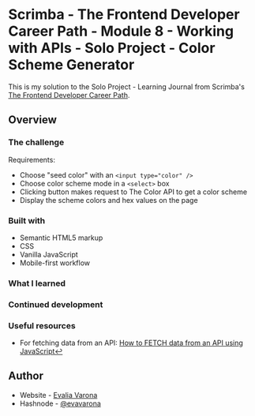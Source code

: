 # Scrimba - The Frontend Developer Career Path - Module 8 - Working with APIs - Solo Project - Color Scheme Generator

This is my solution to the Solo Project - Learning Journal from Scrimba's [The Frontend Developer Career Path](https://scrimba.com/learn/frontend).

## Overview

### The challenge

Requirements:

- Choose "seed color" with an 
```<input type="color" />```
- Choose color scheme mode in a ```<select>``` box
- Clicking button makes request to The Color API to get a color scheme
- Display the scheme colors and hex values on the page

### Built with

- Semantic HTML5 markup
- CSS 
- Vanilla JavaScript
- Mobile-first workflow

### What I learned


### Continued development


### Useful resources
- For fetching data from an API: [How to FETCH data from an API using JavaScript↩️](https://www.youtube.com/watch?v=37vxWr0WgQk&t=542s)

## Author
- Website - [Evalia Varona](https://www.evaliavarona.com)
- Hashnode - [@evavarona](https://evaliavarona.hashnode.dev)

